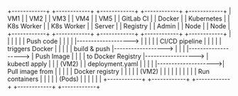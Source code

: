 +------------+        +------------+        +------------+        +------------+        +------------+
|  VM1       |        |  VM2       |        |  VM3       |        |  VM4       |        |  VM5       |
| GitLab CI  |        | Docker     |        | Kubernetes |        | K8s Worker |        | K8s Worker |
| Server     |        | Registry   |        | Admin      |        | Node       |        | Node       |
+------------+        +------------+        +------------+        +------------+        +------------+
      |                     |                    |                     |                    |
      | Push code           |                    |                     |                    |
      |-------------------> |                    |                     |                    |
      | CI/CD pipeline      |                    |                     |                    |
      | triggers Docker     |                    |                     |                    |
      | build & push        |------------------> |                     |                    |
      |-------------------> | Push Image         |                     |                    |
      | to Docker Registry  |------------------> | kubectl apply       |                    |
      | (VM2)               |                    | deployment.yaml     |                    |
      |                     |                    |-------------------->| Pull image from    |
      |                     |                    |                     | Docker registry    |
      |                     |                    |                     | (VM2)              |
      |                     |                    |                     |                    |
      |                     |                    |                     | Run containers     |
      |                     |                    |                     | (Pods)             |
      |                     |                    |                     |                    |
+------------+        +------------+        +------------+        +------------+        +------------+
